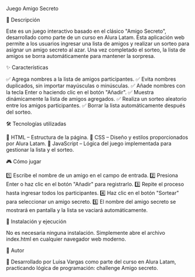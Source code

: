 Juego Amigo Secreto


📌 Descripción

Este es un juego interactivo basado en el clásico "Amigo Secreto", desarrollado como parte de un curso en Alura Latam. Esta aplicación web permite a los usuarios ingresar una lista de amigos y realizar un sorteo para asignar un amigo secreto al azar. Una vez completado el sorteo, la lista de amigos se borra automáticamente para mantener la sorpresa.


✨ Características

✅ Agrega nombres a la lista de amigos participantes.
✅ Evita nombres duplicados, sin importar mayúsculas o minúsculas.
✅ Añade nombres con la tecla Enter o haciendo clic en el botón "Añadir".
✅ Muestra dinámicamente la lista de amigos agregados.
✅ Realiza un sorteo aleatorio entre los amigos participantes.
✅ Borrar la lista automáticamente después del sorteo.


🛠️ Tecnologías utilizadas

📌 HTML – Estructura de la página.
📌 CSS – Diseño y estilos proporcionados por Alura Latam.
📌 JavaScript – Lógica del juego implementada para gestionar la lista y el sorteo.


🎮 Cómo jugar

1️⃣ Escribe el nombre de un amigo en el campo de entrada.
2️⃣ Presiona Enter o haz clic en el botón "Añadir" para registrarlo.
3️⃣ Repite el proceso hasta ingresar todos los participantes.
4️⃣ Haz clic en el botón "Sortear" para seleccionar un amigo secreto.
5️⃣ El nombre del amigo secreto se mostrará en pantalla y la lista se vaciará automáticamente.


🚀 Instalación y ejecución

No es necesaria ninguna instalación. Simplemente abre el archivo index.html en cualquier navegador web moderno.


📌 Autor

📢 Desarrollado por Luisa Vargas como parte del curso en Alura Latam, practicando lógica de programación: challenge Amigo secreto.


















